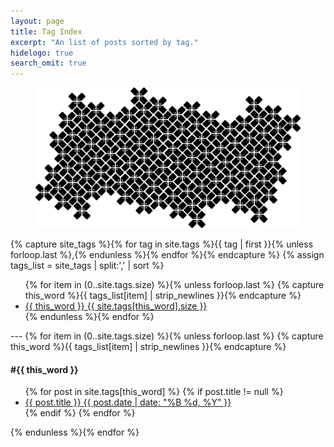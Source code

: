 ```yaml
---
layout: page
title: Tag Index
excerpt: "An list of posts sorted by tag."
hidelogo: true
search_omit: true
---
```

<figure>
    <img src="/images/tags.png" alt="tags-Image" class="center non-selectable"/>
</figure>
{% capture site_tags %}{% for tag in site.tags %}{{ tag | first }}{% unless forloop.last %},{% endunless %}{% endfor %}{% endcapture %}
{% assign tags_list = site_tags | split:',' | sort %}
<ul class="tag-box inline">
  {% for item in (0..site.tags.size) %}{% unless forloop.last %}
    {% capture this_word %}{{ tags_list[item] | strip_newlines }}{% endcapture %}
    <li><a href="#{{ this_word }}">{{ this_word }} <span>{{ site.tags[this_word].size }}</span></a></li>
  {% endunless %}{% endfor %}
</ul>
---
{% for item in (0..site.tags.size) %}{% unless forloop.last %}
  {% capture this_word %}{{ tags_list[item] | strip_newlines }}{% endcapture %}
  <h4 id="{{ this_word }}" class="tag-h4">#{{ this_word }}</h4>
  <ul class="tag-post-list">
  {% for post in site.tags[this_word] %}
  {% if post.title != null %}
	<li>
		<article>
			<a href="{{ post.url }}">{{ post.title }} <span class="entry-date"><time datetime="{{ post.date | date_to_xmlschema }}">{{ post.date | date: "%B %d, %Y" }}</time></span></a>
		</article>
	</li>
  {% endif %}
  {% endfor %}
  </ul>
{% endunless %}{% endfor %}